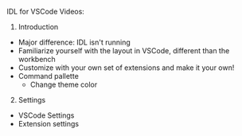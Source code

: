 IDL for VSCode Videos:

1. Introduction

- Major difference: IDL isn't running
- Familiarize yourself with the layout in VSCode, different than the workbench
- Customize with your own set of extensions and make it your own!
- Command pallette
  - Change theme color

2. Settings

- VSCode Settings
- Extension settings

